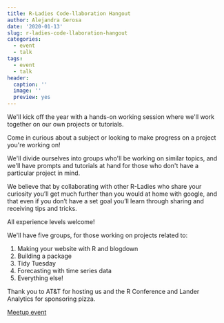 ```yaml
---
title: R-Ladies Code-llaboration Hangout
author: Alejandra Gerosa
date: '2020-01-13'
slug: r-ladies-code-llaboration-hangout
categories:
  - event
  - talk
tags:
  - event
  - talk
header:
  caption: ''
  image: ''
  preview: yes
---
```


We'll kick off the year with a hands-on working session where we'll work together on our own projects or tutorials.

Come in curious about a subject or looking to make progress on a project you're working on!

We'll divide ourselves into groups who'll be working on similar topics, and we'll have prompts and tutorials at hand for those who don't have a particular project in mind.

We believe that by collaborating with other R-Ladies who share your curiosity you’ll get much further than you would at home with google, and that even if you don’t have a set goal you’ll learn through sharing and receiving tips and tricks.

All experience levels welcome!

We'll have five groups, for those working on projects related to:
1. Making your website with R and blogdown
2. Building a package
3. Tidy Tuesday
4. Forecasting with time series data
5. Everything else!

Thank you to AT&T for hosting us and the R Conference and Lander Analytics for sponsoring pizza.

[Meetup event](https://www.meetup.com/rladies-newyork/events/267543818/)